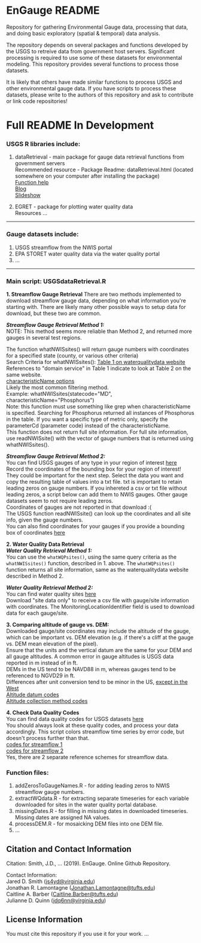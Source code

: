 # EnGauge README
Repository for gathering Environmental Gauge data, processing that data, and doing basic exploratory (spatial & temporal) data analysis.

The repository depends on several packages and functions developed by the USGS to retreive data from government host servers. Significant processing is required to use some of these datasets for environmental modeling. This repository provides several functions to process those datasets.

It is likely that others have made similar functions to process USGS and other environmental gauge data. If you have scripts to process these datasets, please write to the authors of this repository and ask to contribute or link code repositories!

**Full README In Development**
======
### USGS R libraries include:
1. dataRetrieval - main package for gauge data retrieval functions from government servers  
  Recommended resource - Package Readme: dataRetrieval.html (located somewhere on your computer after installing the package)  
  [Function help](https://github.com/USGS-R/dataRetrieval)  
  [Blog](https://owi.usgs.gov/R/training-curriculum/usgs-packages/)  
  [Slideshow](https://owi.usgs.gov/R/dataRetrieval.html#1)

2. EGRET - package for plotting water quality data  
  Resources ...

---

### Gauge datasets include:
1. USGS streamflow from the NWIS portal
2. EPA STORET water quality data via the water quality portal
3. ...

---

### Main script: USGSdataRetrieval.R
**1. Streamflow Gauge Retrieval**
There are two methods implemented to download streamflow gauge data, depending on what information you're starting with. There are likely many other possible ways to setup data for download, but these two are common.

**_Streamflow Gauge Retrieval Method 1:_**  
NOTE: This method seems more reliable than Method 2, and returned more gauges in several test regions.

The function whatNWISsites() will return gauge numbers with coordinates for a specified state (county, or various other criteria)  
  Search Criteria for whatNWISsites(): [Table 1 on waterqualitydata website](https://www.waterqualitydata.us/webservices_documentation/)  
   References to "domain service" in Table 1 indicate to look at Table 2 on the same website.  
   [characteristicName options](https://www.waterqualitydata.us/public_srsnames/)  
     Likely the most common filtering method.  
     Example: whatNWISsites(statecode="MD", characteristicName="Phosphorus")  
   Note: this function must use something like grep when characteristicName is specified. Searching for Phosphorus returned all instances of Phosphorus in the table. If you want a specific type of metric only, specify the parameterCd (parameter code) instead of the characteristicName.  
   This function does not return full site information. For full site information, use readNWISsite() with the vector of gauge numbers that is returned using whatNWISsites().

**_Streamflow Gauge Retrieval Method 2:_**  
You can find USGS gauges of any type in your region of interest [here](https://cida.usgs.gov/enddat/dataDiscovery.jsp)  
  Record the coordinates of the bounding box for your region of interest! They could be important for the next step. Select the data you want and copy the resulting table of values into a txt file. txt is important to retain leading zeros on gauge numbers. If you inhereted a csv or txt file without leading zeros, a script below can add them to NWIS gauges. Other gauge datasets seem to not require leading zeros.  
  Coordinates of gauges are not reported in that download :(  
  The USGS function readNWISsite() can look up the coordinates and all site info, given the gauge numbers.  
  You can also find coordinates for your gauges if you provide a bounding box of coordinates [here](https://waterdata.usgs.gov/nwis/inventory?search_criteria=lat_long_bounding_box&submitted_form=introduction)

**2. Water Quality Data Retrieval**  
**_Water Quality Retrieval Method 1:_**  
You can use the `whatWQPsites()`, using the same query criteria as the `whatNWISsites()` function, described in 1. above. The `whatWQPsites()` function returns all site information, same as the waterqualitydata website described in Method 2.

**_Water Quality Retrieval Method 2:_**  
You can find water quality sites [here](https://www.waterqualitydata.us/portal/)  
  Download "site data only" to receive a csv file with gauge/site information with coordinates. The MonitoringLocationIdentifier field is used to download data for each gauge/site.

**3. Comparing altitude of gauge vs. DEM:**  
Downloaded gauge/site coordinates may include the altitude of the gauge, which can be important vs. DEM elevation (e.g. if there's a cliff at the gauge vs. DEM mean elevation of the pixel).  
Ensure that the units and the vertical datum are the same for your DEM and all gauge altitudes. A common error in gauge altitudes is USGS data reported in m instead of in ft.  
  DEMs in the US tend to be NAVD88 in m, whereas gauges tend to be referenced to NGVD29 in ft.  
  Differences after unit conversion tend to be minor in the US, [except in the West](https://www.ngs.noaa.gov/TOOLS/Vertcon/vertcon.html)  
  [Altitude datum codes](https://help.waterdata.usgs.gov/code/alt_datum_cd_query?fmt=html)  
  [Altitude collection method codes](https://help.waterdata.usgs.gov/code/alt_meth_cd_query?fmt=html)

**4. Check Data Quality Codes**  
You can find data quality codes for USGS datasets [here](https://help.waterdata.usgs.gov/codes-and-parameters/codes#discharge_cd)  
  You should always look at these quality codes, and process your data accordingly. This script colors streamflow time series by error code, but doesn't process further than that.  
  [codes for streamflow 1](https://help.waterdata.usgs.gov/codes-and-parameters/daily-value-qualification-code-dv_rmk_cd)  
  [codes for streamflow 2](https://help.waterdata.usgs.gov/codes-and-parameters/instantaneous-and-daily-value-status-codes)  
  Yes, there are 2 separate reference schemes for streamflow data.

### Function files:
1. addZerosToGaugeNames.R - for adding leading zeros to NWIS streamflow gauge numbers.
2. extractWQdata.R - for extracting separate timeseries for each variable downloaded for sites in the water quality portal database.
3. missingDates.R - for filling in missing dates in downloaded timeseries. Missing dates are assigned NA values.
4. processDEM.R - for mosaicking DEM files into one DEM file.
5. ...

## Citation and Contact Information
Citation: Smith, J.D., ... (2019). EnGauge. Online Github Repository.

Contact Information:  
Jared D. Smith (js4yd@virginia.edu)  
Jonathan R. Lamontagne (Jonathan.Lamontagne@tufts.edu)  
Caitline A. Barber (Caitline.Barber@tufts.edu)  
Julianne D. Quinn (jdq6nn@virginia.edu)

## License Information
You must cite this repository if you use it for your work.
...
